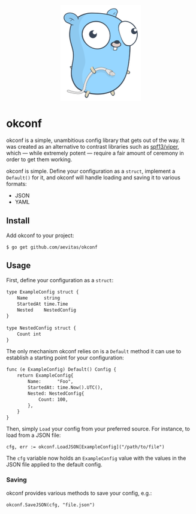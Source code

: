 <div align="center">
<img src="./gopher.svg" height=256>
</div>

# okconf

okconf is a simple, unambitious config library that gets out of the way. It was created as an alternative to contrast libraries such as [spf13/viper](https://github.com/spf13/viper), which &mdash; while extremely potent &mdash; require a fair amount of ceremony in order to get them working.

okconf is simple. Define your configuration as a `struct`, implement a `Default()` for it, and okconf will handle loading and saving it to various formats:

* JSON
* YAML

## Install

Add okconf to your project:

```shell
$ go get github.com/aevitas/okconf
```

## Usage

First, define your configuration as a `struct`:

```golang
type ExampleConfig struct {
	Name      string
	StartedAt time.Time
	Nested    NestedConfig
}

type NestedConfig struct {
	Count int
}
```

The only mechanism okconf relies on is a `Default` method it can use to establish a starting point for your configuration:

```golang
func (e ExampleConfig) Default() Config {
	return ExampleConfig{
		Name:      "Foo",
		StartedAt: time.Now().UTC(),
		Nested: NestedConfig{
			Count: 100,
		},
	}
}
```

Then, simply `Load` your config from your preferred source. For instance, to load from a JSON file:

```golang
cfg, err := okconf.LoadJSON[ExampleConfig]("/path/to/file")
```

The `cfg` variable now holds an `ExampleConfig` value with the values in the JSON file applied to the default config.

### Saving

okconf provides various methods to save your config, e.g.:

```golang
okconf.SaveJSON(cfg, "file.json")
```